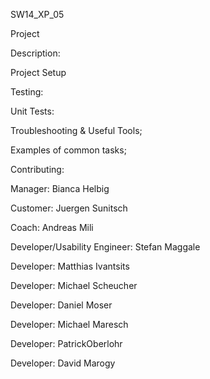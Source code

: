 
SW14_XP_05

Project

Description:

Project Setup

Testing:

Unit Tests:


Troubleshooting & Useful Tools;

Examples of common tasks;


Contributing:


Manager: Bianca Helbig

Customer: Juergen Sunitsch

Coach: Andreas Mili

Developer/Usability Engineer: Stefan Maggale

Developer: Matthias Ivantsits

Developer: Michael Scheucher

Developer: Daniel Moser

Developer: Michael Maresch

Developer: PatrickOberlohr

Developer: David Marogy